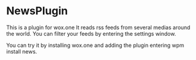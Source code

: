 # NewsPlugin

This is a plugin for wox.one
It reads rss feeds from several medias around the world.
You can filter your feeds by entering the settings window.

You can try it by installing wox.one and adding the plugin entering wpm install news.
